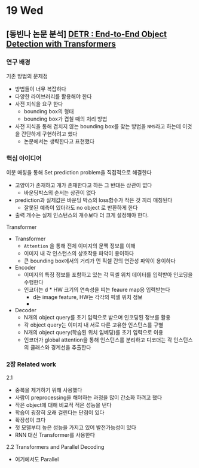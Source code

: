 # 19 Wed

## \[동빈나 논문 분석\] [DETR : End-to-End Object Detection with Transformers](https://youtu.be/hCWUTvVrG7E)

### 연구 배경

기존 방법의 문제점

* 방법들이 너무 복잡하다
* 다양한 라이브러리를 활용해야 한다
* 사전 지식을 요구 한다
  * bounding box의 형태
  * bounding box가 겹칠 때의 처리 방법
* 사전 지식을 통해 겹치지 않는 bounding box를 찾는 방법을 `NMS`라고 하는데 이것을 간단하게 구현하려고 했다
  * 논문에서는 생략한다고 표현했다



### 핵심 아이디어

이분 매칭을 통해 Set prediction problem을 직접적으로 해결한다

* 고양이가 존재하고 개가 존재한다고 하든 그 반대든 상관이 없다
  * 바운딩박스의 순서는 상관이 없다
* prediction과 실제값은 바운딩 박스의 loss함수가 작은 것 끼리 매칭된다
  * 잘못된 예측이 있더라도 no object 로 반환하게 한다
* 출력 개수는 실제 인스턴스의 개수보다 더 크게 설정해야 한다.

Transformer

* Transformer
  * `Attention` 을 통해 전체 이미지의 문맥 정보를 이해
  * 이미지 내 각 인스턴스의 상호작용 파악이 용이하다
  * 큰 bounding box에서의 거리가 먼 픽셀 간의 연관성 파악이 용이하다
* Encoder
  * 이미지의 특징 정보를 포함하고 있는 각 픽셀 위치 데이터를 입력받아 인코딩을 수행한다
  * 인코더는 d \* HW 크기의 연속성을 띠는 feaure map응 입력받는다
    * d는 image feature, HW는 각각의 픽셀 위치 정보
    * 
* Decoder
  * N개의 object query를 초기 입력으로 받으며 인코딩된 정보를 활용
  * 각 object query는 이미지 내 서로 다른 고유한 인스턴스를 구별
  * N개의 object query\(학습된 위치 임베딩\)를 초기 입력으로 이용
  * 인코더가 global attention을 통해 인스턴스를 분리하고 디코더는 각 인스턴스의 클래스와 경계선을 추출한다



### 2장 Related work



2.1 

* 중복을 제거하기 위해 사용했다
* 사람이 preprocessing을 해야하는 과정을 많이 간소화 하려고 했다
* 작은 object에 대해 비교적 적은 성능을 낸다
* 학습이 굉장히 오래 걸린다는 단점이 있다
* 확장성이 크다
* 첫 모델부터 높은 성능을 가지고 있어 발전가능성이 있다
* RNN 대신 Transformer를 사용한다



2.2 Transformers and Parallel Decoding

* 여기에서도 Parallel





